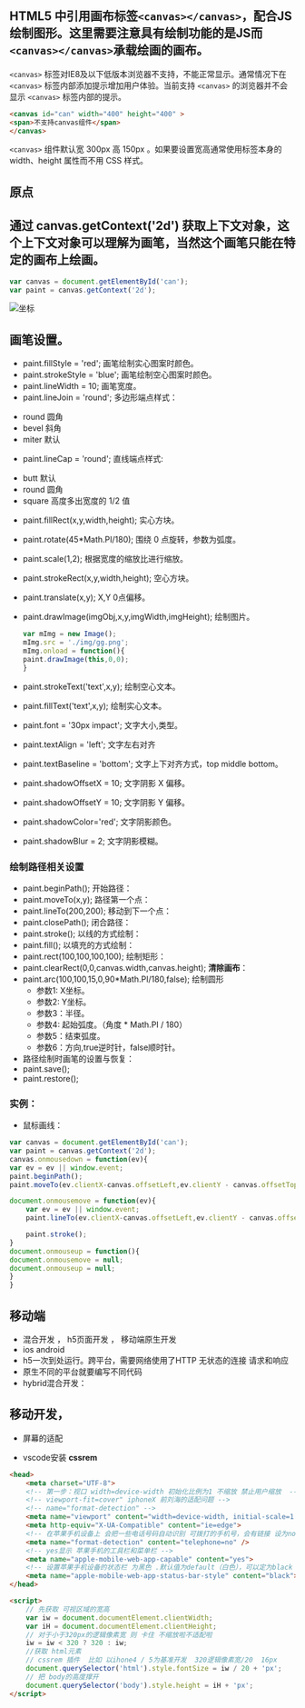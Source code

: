 
## HTML5 中引用画布标签`<canvas></canvas>`，配合JS绘制图形。这里需要注意具有绘制功能的是JS而`<canvas></canvas>`承载绘画的画布。

`<canvas>` 标签对IE8及以下低版本浏览器不支持，不能正常显示。通常情况下在 `<canvas>` 标签内部添加提示增加用户体验。当前支持 `<canvas>` 的浏览器并不会显示 `<canvas>` 标签内部的提示。
```html
<canvas id="can" width="400" height="400" >
<span>不支持canvas组件</span>
</canvas>
```
`<canvas>` 组件默认宽 300px 高 150px 。如果要设置宽高通常使用标签本身的 width、height 属性而不用 CSS 样式。
## 原点


## 通过 canvas.getContext('2d') 获取上下文对象，这个上下文对象可以理解为画笔，当然这个画笔只能在特定的画布上绘画。
```js
var canvas = document.getElementById('can');
var paint = canvas.getContext('2d');
```
![坐标](http://timeitself.cn/image/canvas/rect.png)
## 画笔设置。
- paint.fillStyle = 'red'; 画笔绘制实心图案时颜色。
- paint.strokeStyle = 'blue'; 画笔绘制空心图案时颜色。
- paint.lineWidth = 10; 画笔宽度。
- paint.lineJoin = 'round'; 多边形端点样式： 
* round 圆角
* bevel 斜角
* miter 默认
- paint.lineCap = 'round'; 直线端点样式: 
* butt 默认
* round 圆角
* square 高度多出宽度的 1/2 值

- paint.fillRect(x,y,width,height); 实心方块。
- paint.rotate(45*Math.PI/180); 围绕 0 点旋转，参数为弧度。
- paint.scale(1,2); 根据宽度的缩放比进行缩放。
- paint.strokeRect(x,y,width,height); 空心方块。
- paint.translate(x,y); X,Y 0点偏移。
- paint.drawImage(imgObj,x,y,imgWidth,imgHeight); 绘制图片。

    ```js
    var mImg = new Image();
    mImg.src = './img/gg.png';
    mImg.onload = function(){
    paint.drawImage(this,0,0);
    }
    ```

- paint.strokeText('text',x,y); 绘制空心文本。
- paint.fillText('text',x,y); 绘制实心文本。
- paint.font = '30px impact'; 文字大小,类型。
- paint.textAlign = 'left'; 文字左右对齐
- paint.textBaseline = 'bottom'; 文字上下对齐方式，top middle bottom。
- paint.shadowOffsetX = 10; 文字阴影 X 偏移。
- paint.shadowOffsetY = 10; 文字阴影 Y 偏移。
- paint.shadowColor='red'; 文字阴影颜色。
- paint.shadowBlur = 2; 文字阴影模糊。


### 绘制路径相关设置
- paint.beginPath(); 开始路径： 
- paint.moveTo(x,y); 路径第一个点： 
- paint.lineTo(200,200); 移动到下一个点： 
- paint.closePath(); 闭合路径： 
- paint.stroke(); 以线的方式绘制：
- paint.fill(); 以填充的方式绘制：
- paint.rect(100,100,100,100); 绘制矩形： 
- paint.clearRect(0,0,canvas.width,canvas.height); **清除画布**：
- paint.arc(100,100,15,0,90*Math.PI/180,false); 绘制圆形
    * 参数1: X坐标。
    * 参数2: Y坐标。
    * 参数3：半径。
    * 参数4: 起始弧度。（角度 * Math.PI / 180）
    * 参数5：结束弧度。
    * 参数6：方向,true逆时针，false顺时针。
- 路径绘制时画笔的设置与恢复： 
- paint.save();
- paint.restore();



### 实例：

- 鼠标画线：

```js
var canvas = document.getElementById('can');
var paint = canvas.getContext('2d');
canvas.onmousedown = function(ev){
var ev = ev || window.event;
paint.beginPath();
paint.moveTo(ev.clientX-canvas.offsetLeft,ev.clientY - canvas.offsetTop);

document.onmousemove = function(ev){
    var ev = ev || window.event;
    paint.lineTo(ev.clientX-canvas.offsetLeft,ev.clientY - canvas.offsetTop);

    paint.stroke();
}
document.onmouseup = function(){
document.onmousemove = null;
document.onmouseup = null;
}
}
```


## 移动端
* 混合开发 ， h5页面开发 ， 移动端原生开发
* ios android
* h5一次到处运行。跨平台，需要网络使用了HTTP 无状态的连接 请求和响应
* 原生不同的平台就要编写不同代码
* hybrid混合开发：

## 移动开发，
* 屏幕的适配

* vscode安装 **cssrem**

```html
<head>
    <meta charset="UTF-8">
    <!-- 第一步：视口 width=device-width 初始化比例为1 不缩放 禁止用户缩放  -->
    <!-- viewport-fit=cover" iphoneX 前刘海的适配问题 -->
    <!-- name="format-detection" -->
    <meta name="viewport" content="width=device-width, initial-scale=1.0, user-scalable=no,viewport-fit=cover">
    <meta http-equiv="X-UA-Compatible" content="ie=edge">
    <!-- 在苹果手机设备上 会把一些电话号码自动识别 可拨打的手机号，会有链接 设为no 取消 -->
    <meta name="format-detection" content="telephone=no" />
    <!-- yes显示 苹果手机的工具栏和菜单栏 -->
    <meta name="apple-mobile-web-app-capable" content="yes">
    <!-- 设置苹果手机设备的状态栏 为黑色 .默认值为default（白色），可以定为black（黑色）和black-translucent（灰色半透明） -->
    <meta name="apple-mobile-web-app-status-bar-style" content="black">
</head>

<script>
    // 先获取 可视区域的宽高 
    var iw = document.documentElement.clientWidth;
    var iH = document.documentElement.clientHeight;
    // 对于小于320px的逻辑像素宽 则 卡住 不缩放啦不适配啦
    iw = iw < 320 ? 320 : iw;
    //获取 html元素
    // cssrem 插件  比如 以ihone4 / 5为基准开发  320逻辑像素宽/20  16px
    document.querySelector('html').style.fontSize = iw / 20 + 'px';
    // 把 body的高度撑开
    document.querySelector('body').style.height = iH + 'px';
</script>
```